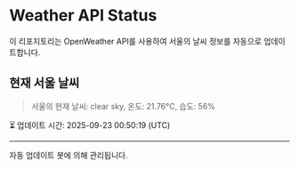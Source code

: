 
# Weather API Status

이 리포지토리는 OpenWeather API를 사용하여 서울의 날씨 정보를 자동으로 업데이트합니다.

## 현재 서울 날씨
> 서울의 현재 날씨: clear sky, 온도: 21.76°C, 습도: 56%

⏳ 업데이트 시간: 2025-09-23 00:50:19 (UTC)

---
자동 업데이트 봇에 의해 관리됩니다.
